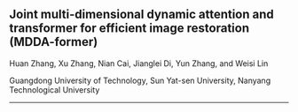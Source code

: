 ## Joint multi-dimensional dynamic attention and transformer for efficient image restoration (MDDA-former)
Huan Zhang, Xu Zhang, Nian Cai, Jianglei Di, Yun Zhang, and Weisi Lin

Guangdong University of Technology, Sun Yat-sen University, Nanyang Technological University
***
